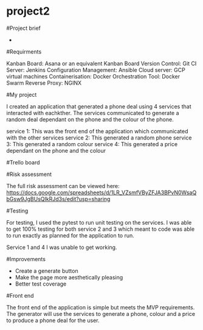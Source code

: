 # project2

#Project brief 

-


#Requirments 

Kanban Board: Asana or an equivalent Kanban Board
Version Control: Git
CI Server: Jenkins
Configuration Management: Ansible
Cloud server: GCP virtual machines
Containerisation: Docker
Orchestration Tool: Docker Swarm
Reverse Proxy: NGINX

#My project

I created an application that generated a phone deal using 4 services that interacted with eachkther. The services communicated to generate a random deal dependant on the phone and the colour of the phone. 

service 1: This was the front end of the application which communicated with the other services 
service 2: This generated a random phone 
service 3: This generated a random colour
service 4: This generated a price dependant on the phone and the colour

#Trello board





#Risk assessment 

The full risk assessment can be viewed here: https://docs.google.com/spreadsheets/d/1LR_VZsmfVByZFJA3BPvN0WsaQbGsw9JgBUsQIkRJd3s/edit?usp=sharing


#Testing

For testing, I used the pytest to run unit testing on the services. I was able to get 100% testing for both service 2 and 3 which meant to code was able to run exactly as planned for the application to run. 

Service 1 and 4 I was unable to get working. 


#Improvements 

- Create a generate button
- Make the page more aesthetically pleasing 
- Better test coverage 


#Front end

The front end of the application is simple but meets the MVP requirements. The generator will use the services to generate a phone, colour and a price to produce a phone deal for the user. 
